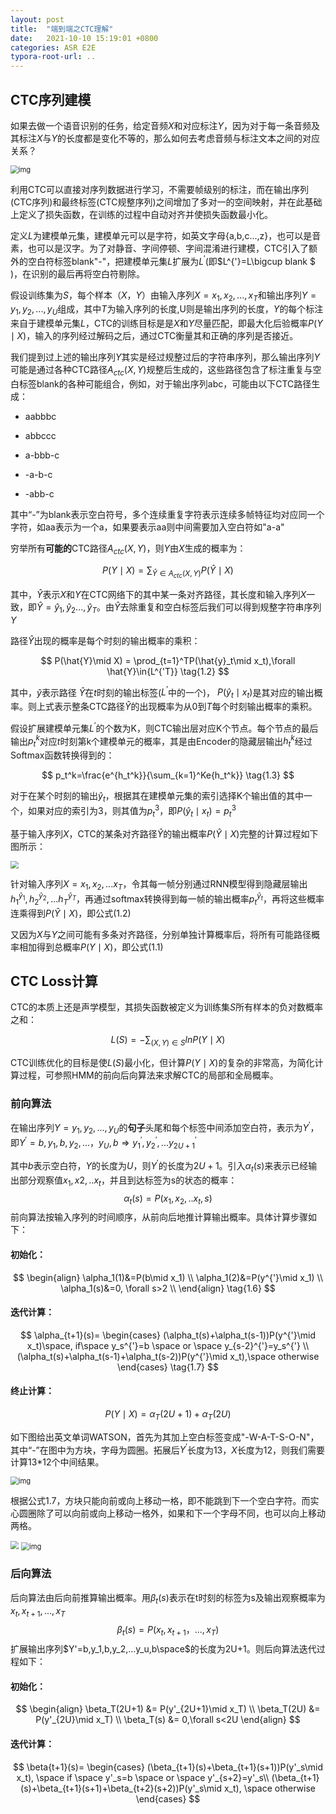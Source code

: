```yaml
---
layout: post
title:  "端到端之CTC理解"
date:   2021-10-10 15:19:01 +0800
categories: ASR E2E
typora-root-url: ..
---
```


## CTC序列建模

如果去做一个语音识别的任务，给定音频$X$和对应标注$Y$，因为对于每一条音频及其标注$X$与$Y$的长度都是变化不等的，那么如何去考虑音频与标注文本之间的对应关系？

<img src="/assets/img/202110101634025439.png" alt="img" style="zoom:80%;" />

利用CTC可以直接对序列数据进行学习，不需要帧级别的标注，而在输出序列(CTC序列)和最终标签(CTC规整序列)之间增加了多对一的空间映射，并在此基础上定义了损失函数，在训练的过程中自动对齐并使损失函数最小化。

定义$L$​​​​​为建模单元集，建模单元可以是字符，如英文字母{a,b,c...,z}，也可以是音素，也可以是汉字。为了对静音、字间停顿、字间混淆进行建模，CTC引入了额外的空白符标签blank"-"，把建模单元集$L$​​​​扩展为$L^{'}$​​​​(即$L^{'}=L\bigcup blank $​​​​​)，在识别的最后再将空白符剔除。

假设训练集为$S$​​​​，每个样本$（X，Y）$​​​​由输入序列$X={x_1,x_2,...,x_T}$​​​​和输出序列$Y=y_1,y_2,...,y_U$​​​​组成，其中$T$​​​​为输入序列的长度,U则是输出序列的长度，$Y$​​​​的每个标注来自于建模单元集$L$​​​​，CTC的训练目标是是$X$​​​​和$Y$​​​​尽量匹配，即最大化后验概率$P(Y\mid X)$​​​​​​，输入的序列经过解码之后，通过CTC衡量其和正确的序列是否接近。

我们提到过上述的输出序列$Y$其实是经过规整过后的字符串序列，那么输出序列$Y$可能是通过各种CTC路径$A_{ctc}(X,Y)$​​​ 规整后生成的，这些路径包含了标注重复与空白标签blank的各种可能组合，例如，对于输出序列abc，可能由以下CTC路径生成：

- aabbbc

- abbccc

- a-bbb-c

- -a-b-c

- -abb-c

其中“-”为blank表示空白符号，多个连续重复字符表示连续多帧特征均对应同一个字符，如aa表示为一个a，如果要表示aa则中间需要加入空白符如"a-a"

穷举所有**可能的**CTC路径$A_{ctc}(X,Y)$​​，则$Y$​​由$X$​​生成的概率为：


$$
P(Y\mid X)=\sum_{\hat{Y}\in A_{ctc}(X,Y)}P(\hat{Y}\mid X) \tag{1.1}
$$


其中，$\hat{Y}$​​表示$X$​​和$Y$​​在CTC网络下的其中某一条对齐路径，其长度和输入序列$X$​​一致，即$\hat{Y}={\hat{y}_1,\hat{y}_2...,\hat{y}_T}$​​。由$\hat{Y}$​​去除重复和空白标签后我们可以得到规整字符串序列$Y$​​

路径$\hat{Y}$出现的概率是每个时刻的输出概率的乘积：


$$
P(\hat{Y}\mid X) = \prod_{t=1}^TP(\hat{y}_t\mid x_t),\forall \hat{Y}\in{L^{'T}} \tag{1.2}
$$




其中，$\hat{y}$​​​表示路径 $\hat{Y}$​​​在$t$​​​时刻的输出标签($L^{’}$​中的一个)， $P(\hat{y}_t\mid x_t)$​是其对应的输出概率。则上式表示整条CTC路径$\hat{Y}$​的出现概率为从$0$​到$T$​每个时刻输出概率的乘积。

假设扩展建模单元集$L^{'}$的个数为K，则CTC输出层对应K个节点。每个节点的最后输出$p_t^{k}$对应$t$时刻第k个建模单元的概率，其是由Encoder的隐藏层输出$h_t^{k}$经过Softmax函数转换得到的：


$$
p_t^k=\frac{e^{h_t^k}}{\sum_{k=1}^Ke{h_t^k}} \tag{1.3}
$$



对于在某个时刻的输出$\hat{y}_t$​ ，根据其在建模单元集的索引选择K个输出值的其中一个，如果对应的索引为3，则其值为$p_t^3$​，即$P(\hat{y}_t\mid x_t)=p_t^3$​​

基于输入序列$X$，CTC的某条对齐路径$\hat{Y}$的输出概率$P(\hat{Y}\mid X)$​​完整的计算过程如下图所示：

<img src="/assets/img/20211012195213.png" style="zoom:80%;" />

针对输入序列$X={x_1,x_2,...x_T}$​​，令其每一帧分别通过RNN模型得到隐藏层输出${h_1^{\hat{y}_1},h_2^{\hat{y}_2},...h_T^{\hat{y}_T}}$​​，再通过softmax转换得到每一帧的输出概率$p_t^{\hat{y}_t}$​​，再将这些概率连乘得到$P(\hat{Y}\mid X)$​​，即公式(1.2)​​

又因为$X$​与$Y$​之间可能有多条对齐路径，分别单独计算概率后，将所有可能路径概率相加得到总概率$P(Y\mid X)$​，即公式(1.1)​​

## CTC Loss计算

CTC的本质上还是声学模型，其损失函数被定义为训练集$S$所有样本的负对数概率之和：

$$
L(S)=-\sum_{(X,Y)\in S}lnP(Y\mid X) \tag{1.4}
$$


CTC训练优化的目标是使$L(S)$最小化，但计算$P(Y\mid X)$的复杂的非常高，为简化计算过程，可参照HMM的前向后向算法来求解CTC的局部和全局概率。

### 前向算法

在输出序列$Y=y_1,y_2,...,y_U$​的**句子**头尾和每个标签中间添加空白符，表示为$Y^{'}$​​，即$Y^{'}={b,y_1,b,y_2,...，y_U,b}\Rightarrow y_1^{'},y_2^{'},...y_{2U+1}^{'}$​ 

其中$b$​表示空白符，$Y$​的长度为$U$​，则$Y^{'}$​的长度为$2U+1$​​。引入$\alpha_t(s)$来表示已经输出部分观察值$x_1,x2,..x_t$，并且到达标签为s的状态的概率：
$$
\alpha_t(s)=P(x_1,x_2,..x_t,s) \tag{1.5}
$$
前向算法按输入序列的时间顺序，从前向后地推计算输出概率。具体计算步骤如下：

#### 初始化：

$$
\begin{align}
\alpha_1(1)&=P(b\mid x_1) \\
\alpha_1(2)&=P(y^{'}\mid x_1) \\        
\alpha_1(s)&=0, \forall s>2   \\
\end{align}
\tag{1.6}
$$

#### 迭代计算：

$$
\alpha_{t+1}(s)=
\begin{cases}
(\alpha_t(s)+\alpha_t(s-1))P(y^{'}\mid x_t)\space, if\space y_s^{'}=b \space or \space y_{s-2}^{'}=y_s^{'} \\
(\alpha_t(s)+\alpha_t(s-1)+\alpha_t(s-2))P(y^{'}\mid x_t),\space otherwise
\end{cases} \tag{1.7}
$$

#### 终止计算：

$$
P(Y\mid X)=\alpha_T(2U+1)+\alpha_T(2U)  \tag{1.8}
$$

如下图给出英文单词WATSON，首先为其加上空白标签变成"-W-A-T-S-O-N"，其中“-”在图中为方块，字母为圆圈。拓展后$Y^{'}$长度为13，$X$​长度为12，则我们需要计算13*12个中间结果。

<img src="/assets/img/20211013153423.png" alt="img" style="zoom:80%;" />

根据公式1.7，方块只能向前或向上移动一格，即不能跳到下一个空白字符。而实心圆圈除了可以向前或向上移动一格外，如果和下一个字母不同，也可以向上移动两格。

<img src="/assets/img/20211013153559.png" style="zoom:83%;" />

<img src="/assets/img/20211013153622.png" alt="img" style="zoom:80%;" />

### 后向算法

后向算法由后向前推算输出概率。用$\beta_t(s)$表示在t时刻的标签为s及输出观察概率为$x_t,x_{t+1},...,x_T$
$$
\beta_t(s)=P(x_t,x_{t+1}，...,x_T) \tag{1.9}
$$
扩展输出序列$Y'=b,y_1,b,y_2,...y_u,b\space$的长度为2U+1。则后向算法迭代过程如下：

#### 初始化：

$$
\begin{align}
\beta_T(2U+1) &= P(y'_{2U+1}\mid x_T) \\
\beta_T(2U) &= P(y'_{2U}\mid x_T) \\
\beta_T(s) &= 0,\forall s<2U 
\end{align}
$$

#### 迭代计算：

$$
\beta{t+1}(s)=
\begin{cases}
(\beta_{t+1}(s)+\beta_{t+1}(s+1))P(y'_s\mid x_t), \space if \space y'_s=b \space or \space y'_{s+2}=y'_s\\
(\beta_{t+1}(s)+\beta_{t+1}(s+1)+\beta_{t+2}(s+2))P(y'_s\mid x_t), \space otherwise
\end{cases}
$$

